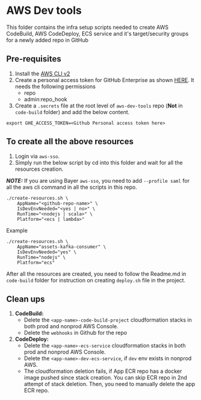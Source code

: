# AWS Dev tools

This folder contains the infra setup scripts needed to create AWS CodeBuild, AWS CodeDeploy, ECS service and it's target/security groups for a newly added repo in GitHub

## Pre-requisites

1. Install the [AWS CLI v2](https://docs.aws.amazon.com/cli/latest/userguide/install-cliv2.html)
2. Create a personal access token for GitHub Enterprise as shown [HERE](https://help.github.com/en/github/authenticating-to-github/creating-a-personal-access-token-for-the-command-line). It needs the following permissions
   - repo
   - admin:repo_hook
3. Create a `.secrets` file at the root level of `aws-dev-tools` repo (**Not** in `code-build` folder) and add the below content.

```
export GHE_ACCESS_TOKEN=<Github Personal access token here>
```

## To create all the above resources

1. Login via `aws-sso`.
2. Simply run the below script by cd into this folder and wait for all the resources creation.

_**NOTE:**_ If you are using Bayer `aws-sso`, you need to add  `--profile saml` for all the aws cli command in all the scripts in this repo.

```
./create-resources.sh \
    AppName="<github-repo-name>" \
    IsDevEnvNeeded="<yes | no>" \
    RunTime="<nodejs | scala>" \
    Platform="<ecs | lambda>"
```

Example

```
./create-resources.sh \
    AppName="assets-kafka-consumer" \
    IsDevEnvNeeded="yes" \
    RunTime="nodejs" \
    Platform="ecs"
```

After all the resources are created, you need to follow the Readme.md in `code-build` folder for instruction on creating `deploy.sh` file in the project.

## Clean ups

1. **CodeBuild:**
    - Delete the `<app-name>-code-build-project` cloudformation stacks in both prod and nonprod AWS Console.
    - Delete the `webhooks` in Github for the repo
2. **CodeDeploy:**
    - Delete the `<app-name>-ecs-service` cloudformation stacks in both prod and nonprod AWS Console.
    - Delete the `<app-name>-dev-ecs-service`, if `dev` env exists in nonprod AWS.
    - The cloudformation deletion fails, if App ECR repo has a docker image pushed since stack creation. You can skip ECR repo in 2nd attempt of stack deletion. Then, you need to manually delete the app ECR repo.
